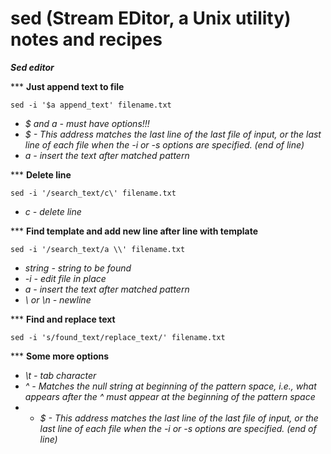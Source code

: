 # sed (Stream EDitor, a Unix utility) notes and recipes

***Sed editor***  

\*\*\* **Just append text to file**  

`sed -i '$a append_text' filename.txt  `
- *$ and a - must have options!!!*
- *$ - This address matches the last line of the last file of input, or the last line of each file when the -i or -s options are specified. (end of line)*
- *a - insert the text after matched pattern*

\*\*\* **Delete line**  

`sed -i '/search_text/c\' filename.txt  `
- *c - delete line*
 
 
*** **Find template and add new line after line with template**  

`sed -i '/search_text/a \\' filename.txt `
 
- *string - string to be found*
- *-i - edit file in place*
- *a - insert the text after matched pattern*
- *\\ or \n - newline*
 
 
*** **Find and replace text** 
 
`sed -i 's/found_text/replace_text/' filename.txt `


*** **Some more options** 
- *\t - tab character*
- *^ - Matches the null string at beginning of the pattern space, i.e., what appears after the ^ must appear at the beginning of the pattern space*
- - *$ - This address matches the last line of the last file of input, or the last line of each file when the -i or -s options are specified. (end of line)*
